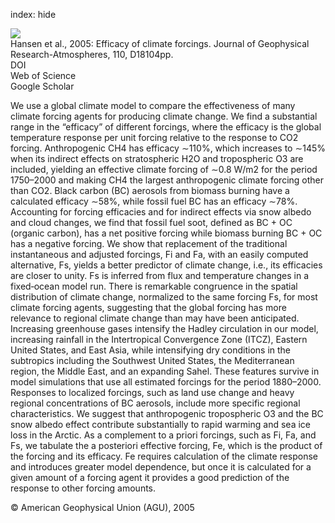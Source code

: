 index: hide

<div class="Citation">
    <div class="Citation-thumb CitationThumb-linked"  data-href="https://doi.org/10.1029/2005jd005776">
      <img src="https://static.claimspace.cloud/climate-study-static/refs/thumbs/9/Hansen_et_al_2005-thumb.png" />
    </div>

  <div class="Citation-body">
    <div class="Citation-text">Hansen et al., 2005: Efficacy of climate forcings. <span class="Article-journal">Journal of Geophysical Research-Atmospheres, </span><span class="Article-volume">110, </span>D18104pp.</div>
    <div class="Citation-links">
      <div class="CitationLink" data-href="https://doi.org/10.1029/2005jd005776">
        <div class="CitationLink-icon CitationLink-Doi"></div>
        <div class="CitationLink-text">DOI</div>
      </div>
      <div class="CitationLink" data-href="http://cel.webofknowledge.com/InboundService.do?customersID=atyponcel&smartRedirect=yes&mode=FullRecord&IsProductCode=Yes&product=CEL&Init=Yes&Func=Frame&action=retrieve&SrcApp=literatum&SrcAuth=atyponcel&SID=7CNc3cIRaBKjGbSujFM&UT=WOS:000232396700004">
        <div class="CitationLink-icon CitationLink-Isi"></div>
        <div class="CitationLink-text">Web of Science</div>
      </div>
      <div class="CitationLink" data-href="https://scholar.google.com/scholar?q=10.1029/2005jd005776">
        <div class="CitationLink-icon CitationLink-Scholar"></div>
        <div class="CitationLink-text">Google Scholar</div>
      </div>
    </div>
  </div>
</div>

We use a global climate model to compare the effectiveness of many climate forcing agents for producing climate change. We find a substantial range in the “efficacy” of different forcings, where the efficacy is the global temperature response per unit forcing relative to the response to CO2 forcing. Anthropogenic CH4 has efficacy ∼110%, which increases to ∼145% when its indirect effects on stratospheric H2O and tropospheric O3 are included, yielding an effective climate forcing of ∼0.8 W/m2 for the period 1750–2000 and making CH4 the largest anthropogenic climate forcing other than CO2. Black carbon (BC) aerosols from biomass burning have a calculated efficacy ∼58%, while fossil fuel BC has an efficacy ∼78%. Accounting for forcing efficacies and for indirect effects via snow albedo and cloud changes, we find that fossil fuel soot, defined as BC + OC (organic carbon), has a net positive forcing while biomass burning BC + OC has a negative forcing. We show that replacement of the traditional instantaneous and adjusted forcings, Fi and Fa, with an easily computed alternative, Fs, yields a better predictor of climate change, i.e., its efficacies are closer to unity. Fs is inferred from flux and temperature changes in a fixed‐ocean model run. There is remarkable congruence in the spatial distribution of climate change, normalized to the same forcing Fs, for most climate forcing agents, suggesting that the global forcing has more relevance to regional climate change than may have been anticipated. Increasing greenhouse gases intensify the Hadley circulation in our model, increasing rainfall in the Intertropical Convergence Zone (ITCZ), Eastern United States, and East Asia, while intensifying dry conditions in the subtropics including the Southwest United States, the Mediterranean region, the Middle East, and an expanding Sahel. These features survive in model simulations that use all estimated forcings for the period 1880–2000. Responses to localized forcings, such as land use change and heavy regional concentrations of BC aerosols, include more specific regional characteristics. We suggest that anthropogenic tropospheric O3 and the BC snow albedo effect contribute substantially to rapid warming and sea ice loss in the Arctic. As a complement to a priori forcings, such as Fi, Fa, and Fs, we tabulate the a posteriori effective forcing, Fe, which is the product of the forcing and its efficacy. Fe requires calculation of the climate response and introduces greater model dependence, but once it is calculated for a given amount of a forcing agent it provides a good prediction of the response to other forcing amounts.

<div class="Citation-copy">
&copy; American Geophysical Union (AGU), 2005
</div>